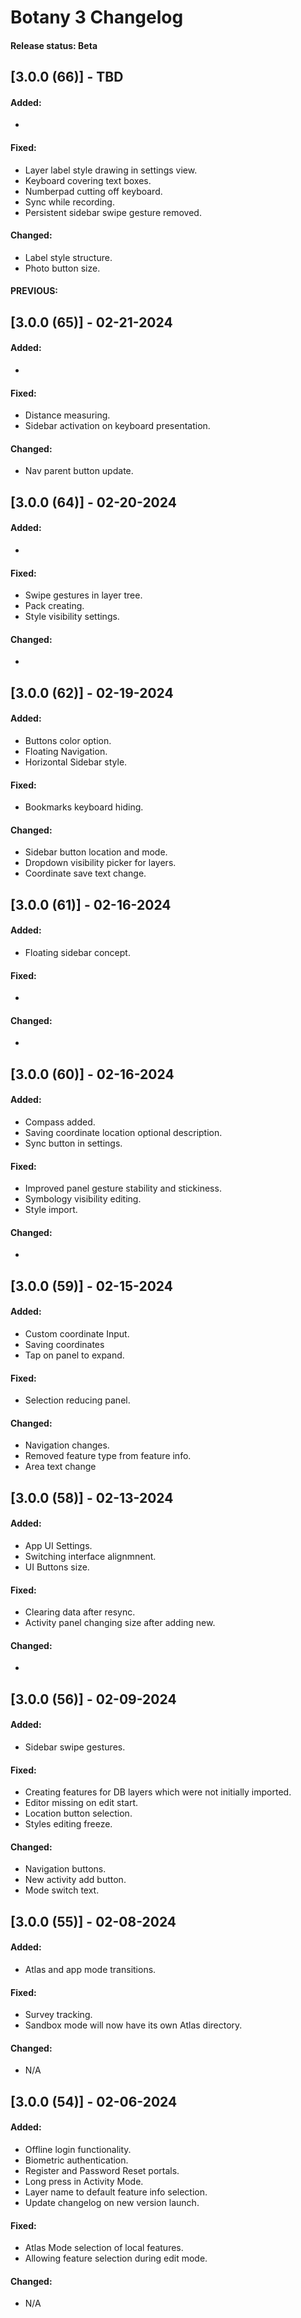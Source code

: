 # Botany 3 Changelog

#### Release status: Beta

## [3.0.0 (66)] - TBD

#### Added:
- 

#### Fixed:
- Layer label style drawing in settings view.
- Keyboard covering text boxes.
- Numberpad cutting off keyboard.
- Sync while recording.
- Persistent sidebar swipe gesture removed.

#### Changed:
- Label style structure.
- Photo button size.


#### PREVIOUS:

## [3.0.0 (65)] - 02-21-2024

#### Added:
- 

#### Fixed:
- Distance measuring.
- Sidebar activation on keyboard presentation.

#### Changed:
- Nav parent button update.

## [3.0.0 (64)] - 02-20-2024

#### Added:
- 

#### Fixed:
- Swipe gestures in layer tree.
- Pack creating.
- Style visibility settings.

#### Changed:
-

## [3.0.0 (62)] - 02-19-2024

#### Added:
- Buttons color option.
- Floating Navigation.
- Horizontal Sidebar style.

#### Fixed:
- Bookmarks keyboard hiding.

#### Changed:
- Sidebar button location and mode.
- Dropdown visibility picker for layers.
- Coordinate save text change.

## [3.0.0 (61)] - 02-16-2024

#### Added:
- Floating sidebar concept.

#### Fixed:
-

#### Changed:
- 

## [3.0.0 (60)] - 02-16-2024

#### Added:
- Compass added.
- Saving coordinate location optional description.
- Sync button in settings.

#### Fixed:
- Improved panel gesture stability and stickiness.
- Symbology visibility editing.
- Style import.

#### Changed:
- 

## [3.0.0 (59)] - 02-15-2024

#### Added:
- Custom coordinate Input.
- Saving coordinates
- Tap on panel to expand.

#### Fixed:
- Selection reducing panel.

#### Changed:
- Navigation changes.
- Removed feature type from feature info.
- Area text change

## [3.0.0 (58)] - 02-13-2024

#### Added:
- App UI Settings.
- Switching interface alignmnent.
- UI Buttons size.

#### Fixed:
- Clearing data after resync.
- Activity panel changing size after adding new.

#### Changed:
-

## [3.0.0 (56)] - 02-09-2024

#### Added:
- Sidebar swipe gestures.

#### Fixed:
- Creating features for DB layers which were not initially imported.
- Editor missing on edit start.
- Location button selection.
- Styles editing freeze.

#### Changed:
- Navigation buttons.
- New activity add button.
- Mode switch text.


## [3.0.0 (55)] - 02-08-2024

#### Added:
- Atlas and app mode transitions.

#### Fixed:
- Survey tracking.
- Sandbox mode will now have its own Atlas directory.

#### Changed:
- N/A

## [3.0.0 (54)] - 02-06-2024

#### Added:
- Offline login functionality.
- Biometric authentication.
- Register and Password Reset portals.
- Long press in Activity Mode.
- Layer name to default feature info selection.
- Update changelog on new version launch.

#### Fixed:
- Atlas Mode selection of local features.
- Allowing feature selection during edit mode.

#### Changed:
- N/A
